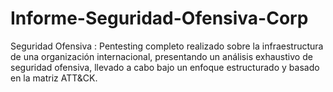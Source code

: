 # Informe-Seguridad-Ofensiva-Corp
Seguridad Ofensiva : Pentesting completo realizado sobre la infraestructura de una organización internacional, presentando un análisis exhaustivo de seguridad ofensiva, llevado a cabo bajo un enfoque estructurado y basado en la matriz ATT&amp;CK.
